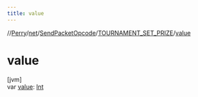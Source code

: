 ```yaml
---
title: value
---
```

//[Perry](../../../../index.html)/[net](../../index.html)/[SendPacketOpcode](../index.html)/[TOURNAMENT_SET_PRIZE](index.html)/[value](value.html)



# value



[jvm]\
var [value](value.html): [Int](https://kotlinlang.org/api/latest/jvm/stdlib/kotlin/-int/index.html)




